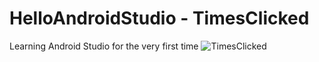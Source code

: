 # HelloAndroidStudio - TimesClicked
Learning Android Studio for the very first time
![TimesClicked](https://user-images.githubusercontent.com/47579627/203632632-bcd3c87f-ccd0-4011-83db-a665def05cdd.PNG)

